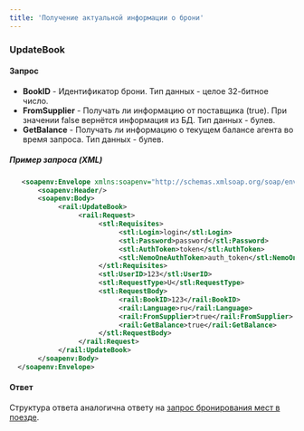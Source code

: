 ```yaml
---
title: 'Получение актуальной информации о брони'
---
```


### UpdateBook

#### Запрос

-   **BookID** - Идентификатор брони. Тип данных - целое 32-битное число.
-   **FromSupplier** - Получать ли информацию от поставщика (true). При значении false вернётся информация из БД. Тип данных - булев.
-   **GetBalance** - Получать ли информацию о текущем балансе агента во время запроса. Тип данных - булев.

##### Пример запроса (XML)
```xml
   <soapenv:Envelope xmlns:soapenv="http://schemas.xmlsoap.org/soap/envelope/" xmlns:rail="http://nemo-ibe.com/Rail" xmlns:stl="http://nemo-ibe.com/STL">
       <soapenv:Header/>
       <soapenv:Body>
            <rail:UpdateBook>
                 <rail:Request>
                      <stl:Requisites>
                           <stl:Login>login</stl:Login>
                           <stl:Password>password</stl:Password>
                           <stl:AuthToken>token</stl:AuthToken>
                           <stl:NemoOneAuthToken>auth_token</stl:NemoOneAuthToken>
                      </stl:Requisites>
                      <stl:UserID>123</stl:UserID>
                      <stl:RequestType>U</stl:RequestType>
                      <stl:RequestBody>
                           <rail:BookID>123</rail:BookID>
                           <rail:Language>ru</rail:Language>
                           <rail:FromSupplier>true</rail:FromSupplier>
                           <rail:GetBalance>true</rail:GetBalance>
                      </stl:RequestBody>
                 </rail:Request>
            </rail:UpdateBook>
       </soapenv:Body>
  </soapenv:Envelope>
```

#### Ответ

Структура ответа аналогична ответу на [запрос бронирования мест в поезде](/trains/trains_stages/booktrain).